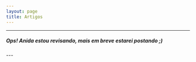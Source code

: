```yaml
---
layout: page
title: Artigos
---
```


---
<h5>
Ops! Anida estou revisando, mais em breve estarei postando ;)
</h5>
---